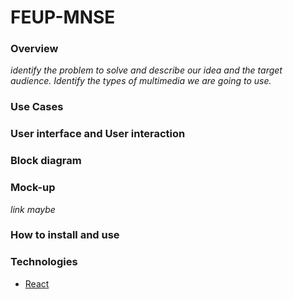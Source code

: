 # FEUP-MNSE

### Overview

*identify the problem to solve and describe our idea and the target audience. Identify the types of multimedia we are going to use.*

### Use Cases

### User interface and User interaction

### Block diagram

### Mock-up

*link maybe*

### How to install and use

### Technologies

* [React](https://reactjs.org/)

